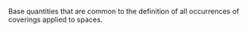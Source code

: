 Base quantities that are common to the definition of all occurrences of coverings applied to spaces.